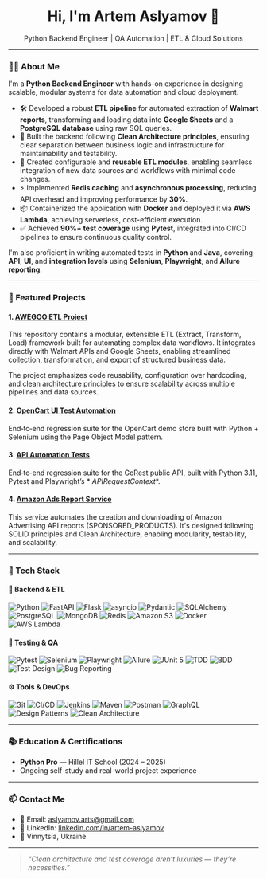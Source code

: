 <h1 align="center">Hi, I'm Artem Aslyamov 👋</h1>
<p align="center">
  Python Backend Engineer | QA Automation | ETL & Cloud Solutions
</p>

---

### 🧑‍💼 About Me

I'm a **Python Backend Engineer** with hands-on experience in designing scalable, modular systems for data automation and cloud deployment.

* 🛠️ Developed a robust **ETL pipeline** for automated extraction of **Walmart reports**, transforming and loading data into **Google Sheets** and a **PostgreSQL database** using raw SQL queries.
* 🧱 Built the backend following **Clean Architecture principles**, ensuring clear separation between business logic and infrastructure for maintainability and testability.
* 🔁 Created configurable and **reusable ETL modules**, enabling seamless integration of new data sources and workflows with minimal code changes.
* ⚡ Implemented **Redis caching** and **asynchronous processing**, reducing API overhead and improving performance by **30%**.
* 📦 Containerized the application with **Docker** and deployed it via **AWS Lambda**, achieving serverless, cost-efficient execution.
* ✅ Achieved **90%+ test coverage** using **Pytest**, integrated into CI/CD pipelines to ensure continuous quality control.

I'm also proficient in writing automated tests in **Python** and **Java**, covering **API**, **UI**, and **integration levels** using **Selenium**, **Playwright**, and **Allure reporting**.

---

### 🚀 Featured Projects

#### 1. [AWEGOO ETL Project](https://github.com/AyuArts/AWEGOO-ETL-Project)

This repository contains a modular, extensible ETL (Extract, Transform, Load) framework built for automating complex data workflows. It integrates directly with Walmart APIs and Google Sheets, enabling streamlined collection, transformation, and export of structured business data.

The project emphasizes code reusability, configuration over hardcoding, and clean architecture principles to ensure scalability across multiple pipelines and data sources.


#### 2. [OpenCart UI Test Automation](https://github.com/AyuArts/opencart_auto_tests)

End‑to‑end regression suite for the OpenCart demo store built with Python + Selenium using the Page Object Model pattern.


#### 3. [API Automation Tests](https://github.com/AyuArts/API_automation_tests)

End‑to‑end regression suite for the GoRest public API, built with Python 3.11, Pytest and Playwright’s * *APIRequestContext**.


#### 4. [Amazon Ads Report Service](https://github.com/AyuArts/AmazonAdsReportService)

This service automates the creation and downloading of Amazon Advertising API reports (SPONSORED_PRODUCTS). It's designed following SOLID principles and Clean Architecture, enabling modularity, testability, and scalability.


---

### 🧰 Tech Stack

#### 🐍 Backend & ETL

![Python](https://img.shields.io/badge/Python-3776AB?style=for-the-badge\&logo=python\&logoColor=white)
![FastAPI](https://img.shields.io/badge/FastAPI-009688?style=for-the-badge\&logo=fastapi\&logoColor=white)
![Flask](https://img.shields.io/badge/Flask-000000?style=for-the-badge\&logo=flask\&logoColor=white)
![asyncio](https://img.shields.io/badge/asyncio-%233776AB?style=for-the-badge\&logo=python\&logoColor=white)
![Pydantic](https://img.shields.io/badge/Pydantic-0C7CD5?style=for-the-badge)
![SQLAlchemy](https://img.shields.io/badge/SQLAlchemy-8B0000?style=for-the-badge)
![PostgreSQL](https://img.shields.io/badge/PostgreSQL-336791?style=for-the-badge\&logo=postgresql\&logoColor=white)
![MongoDB](https://img.shields.io/badge/MongoDB-47A248?style=for-the-badge\&logo=mongodb\&logoColor=white)
![Redis](https://img.shields.io/badge/Redis-DC382D?style=for-the-badge\&logo=redis\&logoColor=white)
![Amazon S3](https://img.shields.io/badge/S3-569A31?style=for-the-badge\&logo=amazonaws\&logoColor=white)
![Docker](https://img.shields.io/badge/Docker-2496ED?style=for-the-badge\&logo=docker\&logoColor=white)
![AWS Lambda](https://img.shields.io/badge/AWS%20Lambda-FF9900?style=for-the-badge\&logo=amazonaws\&logoColor=white)

#### 🤖 Testing & QA

![Pytest](https://img.shields.io/badge/Pytest-0A9EDC?style=for-the-badge)
![Selenium](https://img.shields.io/badge/Selenium-43B02A?style=for-the-badge\&logo=selenium\&logoColor=white)
![Playwright](https://img.shields.io/badge/Playwright-45ba3b?style=for-the-badge)
![Allure](https://img.shields.io/badge/Allure-E74430?style=for-the-badge)
![JUnit 5](https://img.shields.io/badge/JUnit5-25A162?style=for-the-badge)
![TDD](https://img.shields.io/badge/TDD-blue?style=for-the-badge)
![BDD](https://img.shields.io/badge/BDD-purple?style=for-the-badge)
![Test Design](https://img.shields.io/badge/Test%20Design-grey?style=for-the-badge)
![Bug Reporting](https://img.shields.io/badge/Bug%20Reporting-red?style=for-the-badge)

#### ⚙️ Tools & DevOps

![Git](https://img.shields.io/badge/Git-F05032?style=for-the-badge\&logo=git\&logoColor=white)
![CI/CD](https://img.shields.io/badge/CI/CD-blue?style=for-the-badge)
![Jenkins](https://img.shields.io/badge/Jenkins-D24939?style=for-the-badge\&logo=jenkins\&logoColor=white)
![Maven](https://img.shields.io/badge/Maven-C71A36?style=for-the-badge\&logo=apachemaven\&logoColor=white)
![Postman](https://img.shields.io/badge/Postman-FF6C37?style=for-the-badge\&logo=postman\&logoColor=white)
![GraphQL](https://img.shields.io/badge/GraphQL-E10098?style=for-the-badge\&logo=graphql\&logoColor=white)
![Design Patterns](https://img.shields.io/badge/Design%20Patterns-informational?style=for-the-badge)
![Clean Architecture](https://img.shields.io/badge/Clean%20Architecture-2F80ED?style=for-the-badge)

---

### 📚 Education & Certifications

* **Python Pro** — Hillel IT School (2024 – 2025)
* Ongoing self-study and real-world project experience

---

### 📫 Contact Me

* 📧 Email: [aslyamov.arts@gmail.com](mailto:aslyamov.arts@gmail.com)
* 💼 LinkedIn: [linkedin.com/in/artem-aslyamov](https://www.linkedin.com/in/artem-aslyamov/)
* 📍 Vinnytsia, Ukraine

---

> *“Clean architecture and test coverage aren’t luxuries — they’re necessities.”*
